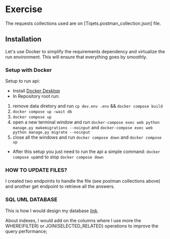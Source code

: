 # Exercise

The requests collections used are on [Tiqets.postman_collection.json] file.

## Installation

Let's use Docker to simplify the requirements dependency and virtualize the run environment. This will ensure that
everything goes by smoothly.


### Setup with Docker
Setup to run api:
 - Install [Docker Desktop](https://www.docker.com/products/docker-desktop/)
 - In Repository root run: 
 1) remove data diretory and run `cp dev.env .env` && `docker compose build` 
 2) `docker compose up —wait db` 
 3) `docker compose up` 
 4) open a new terminal window and run `docker-compose exec web python manage.py makemigrations --noinput` and `docker-compose exec web python manage.py migrate --noinput` 
 5) close all the windows and run `docker compose down` and `docker compose up` 
 - After this setup you just need to run the api a simple command: `docker compose up`and to stop `docker compose down`
 

### HOW TO UPDATE FILES?
I created two endpoints to handle the file (see postman collections above) and another get endpoint to retrieve all the answers.  

### SQL UML DATABASE
This is how I would design my database [link](https://viewer.diagrams.net/?tags=%7B%7D&highlight=0000ff&edit=_blank&layers=1&nav=1&title=uml.png#R7Vldc9o4FP01PLJjWQbCY0wCbTebTZtus9OXHWELo0ZYVBYB8uv3ypY%2FBcSkSdNOMsMM6Opb5%2Bici93Bo8VmIsly%2FpcIKe%2B4Trjp4LOO6yLP7cOXjmyzyGDoZYFIstA0KgPX7J6aoGOiKxbSpNZQCcEVW9aDgYhjGqhajEgp1vVmM8Hrsy5JRK3AdUC4Hb1hoZpn0RN3UMbfURbN85lRf5jVLEje2OwkmZNQrCshfN7BIymEyn4tNiPK9eHl53LzfnvDL277kw8fk%2B%2FkH%2F%2FPz5dfutlg42O6FFuQNFaPHvr%2BdjZ%2B98X79u%2Fyavxx7UxOpx%2B6potzR%2FjKnNffMqTSbFht81NM1mzBSQwlfyZidW1qMJQJZ1EMvwNYHPTE%2Fh2VigEAp6ZCiSVEgznj4QXZipXeQqJIcJuX%2FLmQ7B6GJRyqEASgWirDJSBgtcW17glhB6KSJtDmKj8XVIQuSKJMm0BwTpYJm6YL1k0WREYs9oVSYpEPJFZxSENTKoBOC0qK24I6un9LNAxq%2BjTopsJFg86EigVVcgtNTG1BNHPTUF5el7xFfRObVzh7YmLEXJWoGLqY7RNcLRJHcAbldLgxnddyulwR8ukIB9xjoqivTzGpkhB%2BVHZahlJqHkHTnkXTYJUAfDuYCoet2rMyWZKAxdEFnenNeWXkk9mvDgnoO%2BMpI%2BYsDGmcMkYRRTJSaZosBYtVeiA9Hz5wbCPnj16nB0saQRmVZfjo5lKNRAzkIixlEQXGrqlm7Q5%2BHby6D%2FNrW8ftWHyrdKoBeyyKCFsw%2BkQGYDlt9Qa96c3z6Q3GLQVg8Ci9wV5jupMd0w1%2BDb1BnsXU6R6mvhq9KW7vbyQ4fQtGCz8ah6c6zYTSlAt91X0IGS1ATlYcMz1xm8tav9k0hFzUzEX5VKzPy4CfBqAiZ8rRVz0RKxnQFpCBukW0hZfo5R4EdheSknKi2F093T4gDVeauRUVQg1ZGOD6ENkuTa9qftsYCDcGcgeNtWSnYA30ZJoxsMg22pekvNnb89tb7%2Bem073e75NOu7a9QfvX62yD1tz6VZzNPc7ZxDI96uO8q7A99PJO5rQ0shzKB53MwKyZVL21HnoSUyty21wMhu7jTK3nPTDQHlOzBuo2s%2B%2FGOGI2S%2Biz%2BKJr%2B6JF1dRmKhqQaw5P1cRSnKkxG5%2BTKeU%2BOFiUcnckuACFOotFaa0mkXPby0F%2Bt8wTSbOsTvF3qb0FdX%2BQTTkpfxpUQwsqDstO9ORqnz%2FM1SIXiSaMdSnXat3GTxbgDKmsHEb3qCTjB6lgQb6PHe2FZvgkQtPFJ%2FVhnWfgytlXD%2Fmz%2F8ZfI%2Bf79JJ%2FjtFkU%2BRjJVUuWzCkPfgPc4mslEgMpgXoTQkAB2uE9iLazqz2IoydhsI6dgKId%2BQI%2BEC62TZH2ImQayGE3hCq%2FUNEL4yQ%2FTz0td%2BhQV0lEe69LEL2i4dXfoe8YSMh3fHQ%2BIkQgmL5cjWzrfIVNT7%2FHw%3D%3D).

About indexes, I would add on the columns where I use more the WHERE(FILTER) or JOIN(SELECTED_RELATED) operations to improve the query performance;
